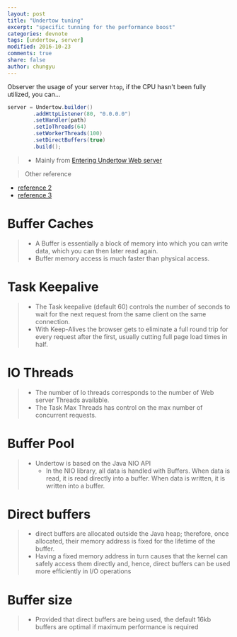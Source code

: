 ```yaml
---
layout: post
title: "Undertow tuning"
excerpt: "specific tunning for the performance boost"
categories: devnote
tags: [undertow, server]
modified: 2016-10-23
comments: true
share: false
author: chungyu
---
```


Observer the usage of your server `htop`, if the CPU hasn't been fully utilized, you can...
```java
server = Undertow.builder()
        .addHttpListener(80, "0.0.0.0")
        .setHandler(path)
        .setIoThreads(64)
        .setWorkerThreads(100)
        .setDirectBuffers(true)
        .build();
```

> * Mainly from [Entering Undertow Web server](https://www.javacodegeeks.com/2014/01/entering-undertow-web-server.html)

> Other reference
* [reference 2](http://undertow.io/undertow-docs/undertow-docs-1.2.0/listeners.html)
* [reference 3](http://undertow.io/javadoc/1.2.x/io/undertow/Undertow.Builder.html#setDirectBuffers-boolean-)


# Buffer Caches
> * A Buffer is essentially a block of memory into which you can write data, which you can then later read again.
> * Buffer memory access is much faster than physical access.

# Task Keepalive
> * The Task keepalive (default 60) controls the number of seconds to wait for the next request from the same client on the same connection.
> * With Keep-Alives the browser gets to eliminate a full round trip for every request after the first, usually cutting full page load times in half.

# IO Threads
> * The number of Io threads corresponds to the number of Web server Threads available.
> * The Task Max Threads has control on the max number of concurrent requests.

# Buffer Pool
> * Undertow is based on the Java NIO API
> 	* In the NIO library, all data is handled with Buffers. When data is read, it is read directly into a buffer. When data is written, it is written into a buffer.

# Direct buffers
> * direct buffers are allocated outside the Java heap; therefore, once allocated, their memory address is fixed for the lifetime of the buffer.
> * Having a fixed memory address in turn causes that the kernel can safely access them directly and, hence, direct buffers can be used more efficiently in I/O operations

# Buffer size
> * Provided that direct buffers are being used, the default 16kb buffers are optimal if maximum performance is required
